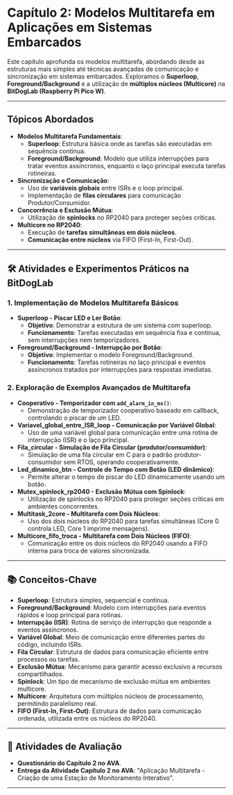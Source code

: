 # Capítulo 2: Modelos Multitarefa em Aplicações em Sistemas Embarcados

Este capítulo aprofunda os modelos multitarefa, abordando desde as estruturas mais simples até técnicas avançadas de comunicação e sincronização em sistemas embarcados. Exploramos o **Superloop**, **Foreground/Background** e a utilização de **múltiplos núcleos (Multicore)** na **BitDogLab (Raspberry Pi Pico W)**.

---

## Tópicos Abordados

* **Modelos Multitarefa Fundamentais**:
    * **Superloop**: Estrutura básica onde as tarefas são executadas em sequência contínua.
    * **Foreground/Background**: Modelo que utiliza interrupções para tratar eventos assíncronos, enquanto o laço principal executa tarefas rotineiras.
* **Sincronização e Comunicação**:
    * Uso de **variáveis globais** entre ISRs e o loop principal.
    * Implementação de **filas circulares** para comunicação Produtor/Consumidor.
* **Concorrência e Exclusão Mútua**:
    * Utilização de **spinlocks** no RP2040 para proteger seções críticas.
* **Multicore no RP2040**:
    * Execução de **tarefas simultâneas em dois núcleos**.
    * **Comunicação entre núcleos** via FIFO (First-In, First-Out).

---

## 🛠️ Atividades e Experimentos Práticos na BitDogLab

### 1. Implementação de Modelos Multitarefa Básicos

* **Superloop - Piscar LED e Ler Botão**:
    * **Objetivo**: Demonstrar a estrutura de um sistema com superloop.
    * **Funcionamento**: Tarefas executadas em sequência fixa e contínua, sem interrupções nem temporizadores.
* **Foreground/Background - Interrupção por Botão**:
    * **Objetivo**: Implementar o modelo Foreground/Background.
    * **Funcionamento**: Tarefas rotineiras no laço principal e eventos assíncronos tratados por interrupções para respostas imediatas.

### 2. Exploração de Exemplos Avançados de Multitarefa

* **Cooperativo - Temporizador com `add_alarm_in_ms()`**:
    * Demonstração de temporizador cooperativo baseado em callback, controlando o piscar de um LED.
* **Variavel\_global\_entre\_ISR\_loop - Comunicação por Variável Global**:
    * Uso de uma variável global para comunicação entre uma rotina de interrupção (ISR) e o laço principal.
* **Fila\_circular - Simulação de Fila Circular (produtor/consumidor)**:
    * Simulação de uma fila circular em C para o padrão produtor-consumidor sem RTOS, operando cooperativamente.
* **Led\_dinamico\_btn - Controle de Tempo com Botão (LED dinâmico)**:
    * Permite alterar o tempo de piscar do LED dinamicamente usando um botão.
* **Mutex\_spinlock\_rp2040 - Exclusão Mútua com Spinlock**:
    * Utilização de spinlocks no RP2040 para proteger seções críticas em ambientes concorrentes.
* **Multitask\_2core - Multitarefa com Dois Núcleos**:
    * Uso dos dois núcleos do RP2040 para tarefas simultâneas (Core 0 controla LED, Core 1 imprime mensagens).
* **Multicore\_fifo\_troca - Multitarefa com Dois Núcleos (FIFO)**:
    * Comunicação entre os dois núcleos do RP2040 usando a FIFO interna para troca de valores sincronizada.

---

## 📚 Conceitos-Chave

* **Superloop**: Estrutura simples, sequencial e contínua.
* **Foreground/Background**: Modelo com interrupções para eventos rápidos e loop principal para rotinas.
* **Interrupção (ISR)**: Rotina de serviço de interrupção que responde a eventos assíncronos.
* **Variável Global**: Meio de comunicação entre diferentes partes do código, incluindo ISRs.
* **Fila Circular**: Estrutura de dados para comunicação eficiente entre processos ou tarefas.
* **Exclusão Mútua**: Mecanismo para garantir acesso exclusivo a recursos compartilhados.
* **Spinlock**: Um tipo de mecanismo de exclusão mútua em ambientes multicore.
* **Multicore**: Arquitetura com múltiplos núcleos de processamento, permitindo paralelismo real.
* **FIFO (First-In, First-Out)**: Estrutura de dados para comunicação ordenada, utilizada entre os núcleos do RP2040.

---

## 📝 Atividades de Avaliação

* **Questionário do Capítulo 2 no AVA**.
* **Entrega da Atividade Capítulo 2 no AVA**: "Aplicação Multitarefa - Criação de uma Estação de Monitoramento Interativo".

---